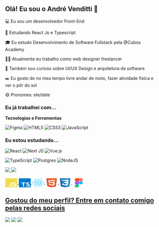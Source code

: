 ## Olá! Eu sou o André Venditti 👣

💻 Eu sou um desenvolvedor Front-End

🌱 Estudando React Js e Typescript

🎓 Eu estudo Desenvolvimento de Software Fullstack pela @Cubos Academy

👩‍💻 Atualmente eu trabalho como web designer freelancer

🔎 Também sou curioso sobre UI/UX Design e arquitetura de software

✒️ Eu gosto de no meu tempo livre andar de moto, fazer atividade física e ver o pôr do sol

😄 Pronomes: ele/dele

### Eu já trabalhei com... 

**Tecnologias e Ferramentas**

![Figma](https://img.shields.io/badge/figma-%23F24E1E.svg?style=for-the-badge&logo=figma&logoColor=white)
![HTML5](https://img.shields.io/badge/html5-%23E34F26.svg?style=for-the-badge&logo=html5&logoColor=white)
![CSS3](https://img.shields.io/badge/css3-%231572B6.svg?style=for-the-badge&logo=css3&logoColor=white)
![JavaScript](https://img.shields.io/badge/javascript-%23323330.svg?style=for-the-badge&logo=javascript&logoColor=%23F7DF1E)

### Eu estou estudando... 

![React](https://img.shields.io/badge/react-%2320232a.svg?style=for-the-badge&logo=react&logoColor=%2361DAFB)
![Next JS](https://img.shields.io/badge/Next-black?style=for-the-badge&logo=next.js&logoColor=white)
![Vue.js](https://img.shields.io/badge/vuejs-%2335495e.svg?style=for-the-badge&logo=vuedotjs&logoColor=%234FC08D)

![TypeScript](https://img.shields.io/badge/typescript-%23007ACC.svg?style=for-the-badge&logo=typescript&logoColor=white)
![Postgres](https://img.shields.io/badge/postgres-%23316192.svg?style=for-the-badge&logo=postgresql&logoColor=white)
![NodeJS](https://img.shields.io/badge/node.js-6DA55F?style=for-the-badge&logo=node.js&logoColor=white)


<div>
<a href="https://github.com/andrevenditti/">
  <img height="180em" src="https://github-readme-stats.vercel.app/api?username=andrevenditti&show_icons=true&theme=dark"/>
  <img height="180em" src="https://github-readme-stats.vercel.app/api/top-langs/?username=andrevenditti&layout=compact&size_weight=0.5&count_weight=0.5&theme=dark"/>
</div>

<div style="display: inline_block"><br>
  <img align="center" alt="Andre-Js" height="30" width="40" src="https://raw.githubusercontent.com/devicons/devicon/master/icons/javascript/javascript-plain.svg">
  <img align="center" alt="Andre-Ts" height="30" width="40" src="https://raw.githubusercontent.com/devicons/devicon/master/icons/typescript/typescript-plain.svg">
  <img align="center" alt="Andre-React" height="30" width="40" src="https://raw.githubusercontent.com/devicons/devicon/master/icons/react/react-original.svg">
  <img align="center" alt="Andre-HTML" height="30" width="40" src="https://raw.githubusercontent.com/devicons/devicon/master/icons/html5/html5-original.svg">
  <img align="center" alt="Andre-CSS" height="30" width="40" src="https://raw.githubusercontent.com/devicons/devicon/master/icons/css3/css3-original.svg">
  <img align="center" alt="Andre-Figma" height="30" width="40" src="https://raw.githubusercontent.com/devicons/devicon/master/icons/figma/figma-original.svg">
</div>

## Gostou do meu perfil? Entre em contato comigo pelas redes sociais

<div> 
  <a href="https://www.instagram.com/andreemoraes_/" target="_blank"><img src="https://img.shields.io/badge/-Instagram-%23E4405F?style=for-the-badge&logo=instagram&logoColor=white" target="_blank"></a>
  <a href = "mailto:am7venditti@gmail.com"><img src="https://img.shields.io/badge/-Gmail-%23333?style=for-the-badge&logo=gmail&logoColor=white" target="_blank"></a>
  <a href="https://www.linkedin.com/in/andrevenditti/" target="_blank"><img src="https://img.shields.io/badge/-LinkedIn-%230077B5?style=for-the-badge&logo=linkedin&logoColor=white" target="_blank"></a> 
</div>
